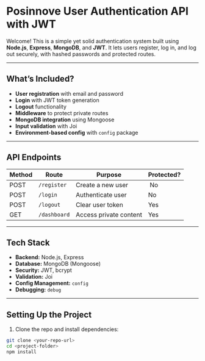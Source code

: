 # Posinnove User Authentication API with JWT

Welcome! This is a simple yet solid authentication system built using **Node.js**, **Express**, **MongoDB**, and **JWT**. It lets users register, log in, and log out securely, with hashed passwords and protected routes.

---

## What’s Included?

- **User registration** with email and password
- **Login** with JWT token generation
- **Logout** functionality
- **Middleware** to protect private routes
- **MongoDB integration** using Mongoose
- **Input validation** with Joi
- **Environment-based config** with `config` package

---

## API Endpoints

| Method | Route          | Purpose                | Protected? |
| ------ | -------------- | ---------------------- | ---------- |
| POST   | `/register`  | Create a new user      |  No       |
| POST   | `/login`     | Authenticate user      | No         |
| POST   | `/logout`    | Clear user token       | Yes        |
| GET    | `/dashboard` | Access private content | Yes        |

---

## Tech Stack

- **Backend:** Node.js, Express
- **Database:** MongoDB (Mongoose)
- **Security:** JWT, bcrypt
- **Validation:** Joi
- **Config Management:** `config`
- **Debugging:** `debug`

---

## Setting Up the Project

1. Clone the repo and install dependencies:

```bash
git clone <your-repo-url>
cd <project-folder>
npm install
```
